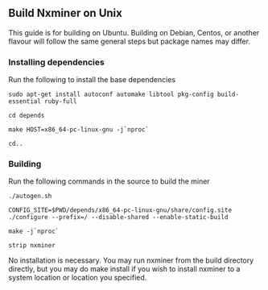 ## Build Nxminer on Unix

This guide is for building on Ubuntu. Building on Debian, Centos, or another flavour will follow the same general steps but package names may differ.

### Installing dependencies

Run the following to install the base dependencies

```
sudo apt-get install autoconf automake libtool pkg-config build-essential ruby-full

cd depends

make HOST=x86_64-pc-linux-gnu -j`nproc`

cd..
```

### Building

Run the following commands in the source to build the miner

```
./autogen.sh  

CONFIG_SITE=$PWD/depends/x86_64-pc-linux-gnu/share/config.site ./configure --prefix=/ --disable-shared --enable-static-build

make -j`nproc`

strip nxminer
```  

No installation is necessary. You may run nxminer from the build directory directly, but you may do make install if you wish to install nxminer to a system location or location you specified.
